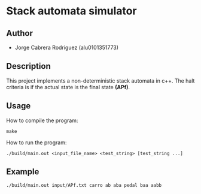 # Stack automata simulator

## Author

* Jorge Cabrera Rodríguez (alu0101351773)

## Description

This project implements a non-deterministic stack automata in c++. The halt
criteria is if the actual state is the final state **(APf)**.

## Usage

How to compile the program:

```
make
```

How to run the program:

```
./build/main.out <input_file_name> <test_string> [test_string ...]
```

## Example

```
./build/main.out input/APf.txt carro ab aba pedal baa aabb
```
